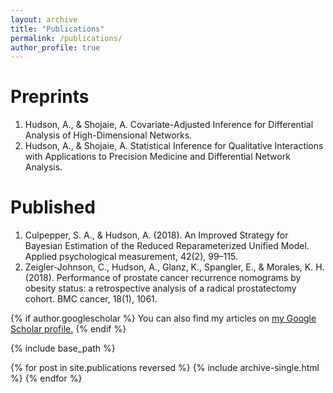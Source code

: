 ```yaml
---
layout: archive
title: "Publications"
permalink: /publications/
author_profile: true
---
```


Preprints
======
1. Hudson, A., & Shojaie, A. Covariate-Adjusted Inference for Differential Analysis of High-Dimensional Networks.
1. Hudson, A., & Shojaie, A. Statistical Inference for Qualitative Interactions with Applications to Precision Medicine and Differential Network Analysis.

Published
======
1. Culpepper, S. A., & Hudson, A. (2018). An Improved Strategy for Bayesian Estimation of the Reduced Reparameterized Unified Model. Applied psychological measurement, 42(2), 99–115.
1. Zeigler-Johnson, C., Hudson, A., Glanz, K., Spangler, E., & Morales, K. H. (2018). Performance of prostate cancer recurrence nomograms by obesity status: a retrospective analysis of a radical prostatectomy cohort. BMC cancer, 18(1), 1061.

{% if author.googlescholar %}
  You can also find my articles on <u><a href="{{author.googlescholar}}">my Google Scholar profile</a>.</u>
{% endif %}

{% include base_path %}

{% for post in site.publications reversed %}
  {% include archive-single.html %}
{% endfor %}
